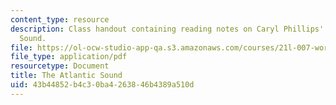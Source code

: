 ```yaml
---
content_type: resource
description: Class handout containing reading notes on Caryl Phillips' The Atlantic
  Sound.
file: https://ol-ocw-studio-app-qa.s3.amazonaws.com/courses/21l-007-world-literatures-travel-writing-fall-2008/43b44852b4c30ba4263846b4389a510d_the_atlant_sound.pdf
file_type: application/pdf
resourcetype: Document
title: The Atlantic Sound
uid: 43b44852-b4c3-0ba4-2638-46b4389a510d
---
```

